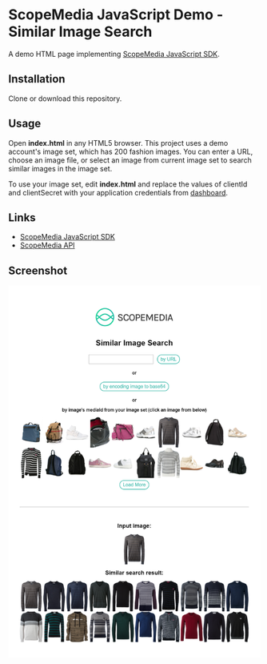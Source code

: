 ScopeMedia JavaScript Demo - Similar Image Search
=====
A demo HTML page implementing [ScopeMedia JavaScript SDK](https://github.com/ScopeMediaInc/javascript-sdk).

Installation
-----
Clone or download this repository.

Usage
-----
Open **index.html** in any HTML5 browser. This project uses a demo account's image set, which has 200 fashion images. You can enter a URL, choose an image file, or select an image from current image set to search similar images in the image set.

To use your image set, edit **index.html** and replace the values of clientId and clientSecret with your application credentials from [dashboard](https://api.scopemedia.com/#/dashboard/products/ScopeCheck/feature).

Links
-----
* [ScopeMedia JavaScript SDK](https://github.com/ScopeMediaInc/javascript-sdk)
* [ScopeMedia API](https://developer.scopemedia.com/documentation/)

Screenshot
-----
![screenshot](screenshot.png)
